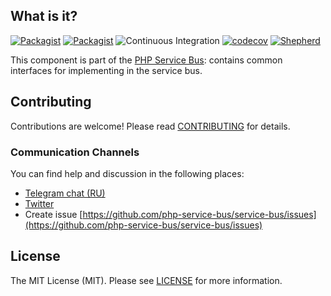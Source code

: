 ## What is it?

[![Packagist](https://img.shields.io/packagist/v/php-service-bus/message-serializer.svg)](https://packagist.org/packages/php-service-bus/message-serializer)
[![Packagist](https://img.shields.io/packagist/dt/php-service-bus/message-serializer.svg)](https://packagist.org/packages/php-service-bus/message-serializer)
![Continuous Integration](https://github.com/php-service-bus/message-serializer/workflows/Continuous%20Integration/badge.svg)
[![codecov](https://codecov.io/gh/php-service-bus/message-serializer/branch/v5.1/graph/badge.svg?token=0bKwdiuo0S)](https://codecov.io/gh/php-service-bus/message-serializer)
[![Shepherd](https://shepherd.dev/github/php-service-bus/message-serializer/coverage.svg)](https://shepherd.dev/github/php-service-bus/message-serializer)

This component is part of the [PHP Service Bus](https://github.com/php-service-bus/service-bus): contains common interfaces for implementing in the service bus.

## Contributing
Contributions are welcome! Please read [CONTRIBUTING](.github/CONTRIBUTING.md) for details.

### Communication Channels
You can find help and discussion in the following places:
* [Telegram chat (RU)](https://t.me/php_service_bus)
* [Twitter](https://twitter.com/PhpBus)
* Create issue [https://github.com/php-service-bus/service-bus/issues](https://github.com/php-service-bus/service-bus/issues)

## License

The MIT License (MIT). Please see [LICENSE](LICENSE.md) for more information.

